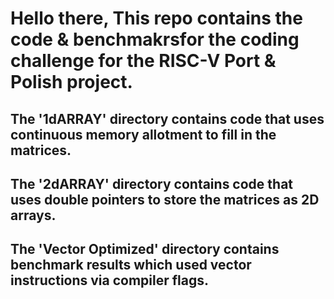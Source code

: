 # Hello there, This repo contains the code & benchmakrsfor the coding challenge for the RISC-V Port & Polish project.

## The '1dARRAY' directory contains code that uses continuous memory allotment to fill in the matrices. 

## The '2dARRAY' directory contains code that uses double pointers to store the matrices as 2D arrays.

## The 'Vector Optimized' directory contains benchmark results which used vector instructions via compiler flags.
